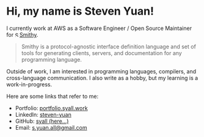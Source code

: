 # Hi, my name is Steven Yuan!

I currently work at AWS as a Software Engineer / Open Source Maintainer for [<img alt="Smithy" src="https://github.com/awslabs/smithy/raw/main/docs/_static/favicon.png" width="12">Smithy](https://github.com/awslabs/smithy).

> Smithy is a protocol-agnostic interface definition language and set of tools for generating clients, servers, and documentation for any programming language.

Outside of work, I am interested in programming languages, compilers, and cross-language communication. I also write as a hobby, but my learning is a work-in-progress.

Here are some links that refer to me:

- Portfolio: [portfolio.syall.work](https://portfolio.syall.work)
- LinkedIn: [steven-yuan](https://www.linkedin.com/in/steven-yuan/)
- GitHub: [syall (here...)](https://www.github.com/syall)
- Email: [s.yuan.all@gmail.com](mailto:s.yuan.all@gmail.com)
